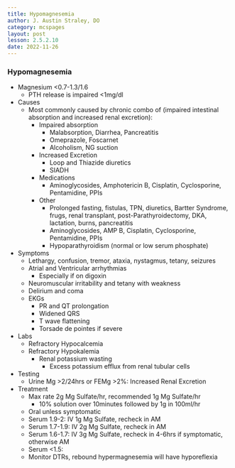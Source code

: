 ```yaml
---
title: Hypomagnesemia
author: J. Austin Straley, DO
category: mcspages
layout: post
lesson: 2.5.2.10
date: 2022-11-26
---
```


<html>
    <meta charset="UTF-8">
    <meta name="viewport" content="width=device-width, initial-scale=1">
    <link href="{{site.baseurl}}/assets/grid/bootstrap-grid.min.css" rel="stylesheet">
    <link href="{{site.baseurl}}/assets/grid/grid.css" rel="stylesheet">
    <link rel="stylesheet" href="{{site.baseurl}}/assets/gitbook/gitbook-plugin-fontsettings/website.css">
    <link rel="stylesheet" href="{{site.baseurl}}/assets/gitbook/gitbook-plugin-search-pro/search.css">
    <link rel="stylesheet" href="{{site.baseurl}}/assets/gitbook/gitbook-plugin-back-to-top-button/plugin.css">
    <link rel="stylesheet" href="{{site.baseurl}}/assets/gitbook/style.css">
    <link rel="stylesheet" href="{{site.baseurl}}/assets/gitbook/custom.css">
    <link rel="stylesheet" href="{{site.baseurl}}/assets/gitbook/rouge/{{ site.syntax_highlighter_style | default: 'colorful' }}.css">
    <meta name="HandheldFriendly" content="true"/>
    <meta name="viewport" content="width=device-width, initial-scale=1, user-scalable=no">
    <meta name="apple-mobile-web-app-capable" content="yes">
    <meta name="apple-mobile-web-app-status-bar-style" content="black">
    <link rel="apple-touch-icon-precomposed" sizes="152x152" href="{{site.baseurl}}/assets/gitbook/images/apple-touch-icon-precomposed-152.png">
    <link rel="shortcut icon" href="{{site.baseurl}}/{{site.favicon_path}}" type="image/x-icon">
    <style>
        .p {
            color: #B8B8B8;
        }
        .p1 {
            color
        }
    </style>
</html>

### Hypomagnesemia
-	Magnesium <0.7-1.3/1.6
    -	PTH release is impaired <1mg/dl
-	Causes
    -	Most commonly caused by chronic combo of (impaired intestinal absorption and increased renal excretion):
        -	Impaired absorption
            -	Malabsorption, Diarrhea, Pancreatitis
            -	Omeprazole, Foscarnet
            -	Alcoholism, NG suction
        -	Increased Excretion
            -	Loop and Thiazide diuretics
            -	SIADH
        -	Medications
            -	Aminoglycosides, Amphotericin B, Cisplatin, Cyclosporine, Pentamidine, PPIs
        -	Other
            -	Prolonged fasting, fistulas, TPN, diuretics, Bartter Syndrome, frugs, renal transplant, post-Parathyroidectomy, DKA, lactation, burns, pancreatitis
            -	Aminoglycosides, AMP B, Cisplatin, Cyclosporine, Pentamidine, PPIs
            -	Hypoparathyroidism (normal or low serum phosphate)
-	Symptoms
    -	Lethargy, confusion, tremor, ataxia, nystagmus, tetany, seizures
    -	Atrial and Ventricular arrhythmias
        -	Especially if on digoxin
    -	Neuromuscular irritability and tetany with weakness
    -	Delirium and coma
    -	EKGs
        -	PR and QT prolongation
        -	Widened QRS
        -	T wave flattening
        -	Torsade de pointes if severe
-	Labs
    -	Refractory Hypocalcemia
    -	Refractory Hypokalemia
        -	Renal potassium wasting
            -	Excess potassium efflux from renal tubular cells
-	Testing
    -	Urine Mg >2/24hrs or FEMg >2%: Increased Renal Excretion
-	Treatment
    -	Max rate 2g Mg Sulfate/hr, recommended 1g Mg Sulfate/hr
        -	10% solution over 10minutes followed by 1g in 100ml/hr
    -	Oral unless symptomatic
    -	Serum 1.9-2: IV 1g Mg Sulfate, recheck in AM
    -	Serum 1.7-1.9: IV 2g Mg Sulfate, recheck in AM
    -	Serum 1.6-1.7: IV 3g Mg Sulfate, recheck in 4-6hrs if symptomatic, otherwise AM
    -	Serum <1.5:
    -	Monitor DTRs, rebound hypermagnesemia will have hyporeflexia
